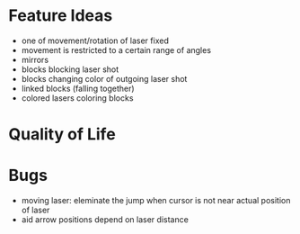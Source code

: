 # Feature Ideas

- one of movement/rotation of laser fixed
- movement is restricted to a certain range of angles
- mirrors
- blocks blocking laser shot
- blocks changing color of outgoing laser shot
- linked blocks (falling together)
- colored lasers coloring blocks

# Quality of Life

# Bugs
- moving laser: eleminate the jump when cursor is not near actual position of laser
- aid arrow positions depend on laser distance